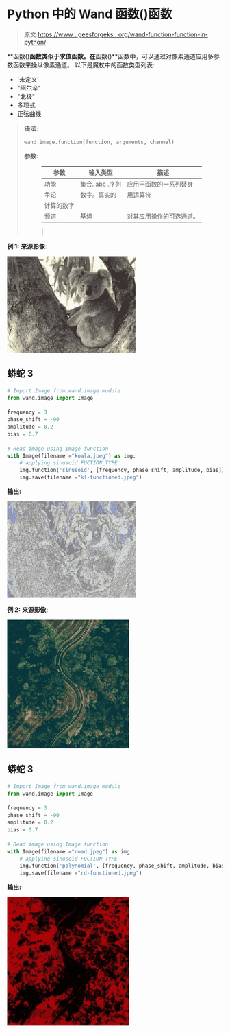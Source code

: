 # Python 中的 Wand 函数()函数

> 原文:[https://www . geesforgeks . org/wand-function-function-in-python/](https://www.geeksforgeeks.org/wand-function-function-in-python/)

**函数()**函数类似于求值函数。在**函数()**函数中，可以通过对像素通道应用多参数函数来操纵像素通道。
以下是魔杖中的函数类型列表:

*   '未定义'
*   "阿尔辛"
*   "北极"
*   多项式
*   正弦曲线

> **语法:**
> 
> ```py
> wand.image.function(function, arguments, channel)
> ```
> 
> **参数:**
> 
> <figure class="table">
> 
> | 参数 | 输入类型 | 描述 |
> | --- | --- | --- |
> | 功能 | 集合. abc .序列 | 应用于函数的一系列替身 |
> | 争论 | 数字。真实的 | 用运算符
> 计算的数字 |
> | 频道 | 基绳 | 对其应用操作的可选通道。
>  |
> 
> </figure>

**例 1:**
**来源影像:**

![](img/a1d5dabac07efe8de363e0c440a198d8.png)

## 蟒蛇 3

```py
# Import Image from wand.image module
from wand.image import Image

frequency = 3
phase_shift = -90
amplitude = 0.2
bias = 0.7

# Read image using Image function
with Image(filename ="koala.jpeg") as img:
    # applying sinusoid FUCTION_TYPE
    img.function('sinusoid', [frequency, phase_shift, amplitude, bias])
    img.save(filename ="kl-functioned.jpeg")
```

**输出:**

![](img/1d3c534763a67d42a3d120cdf6cc3c35.png)

**例 2:**
**来源影像:**

![](img/d9a61cb82675859f69ca556aad95fbb7.png)

## 蟒蛇 3

```py
# Import Image from wand.image module
from wand.image import Image

frequency = 3
phase_shift = -90
amplitude = 0.2
bias = 0.7

# Read image using Image function
with Image(filename ="road.jpeg") as img:
    # applying sinusoid FUCTION_TYPE
    img.function('polynomial', [frequency, phase_shift, amplitude, bias])
    img.save(filename ="rd-functioned.jpeg")
```

**输出:**

![](img/04adcfa5c50286599bb251e3d2c658df.png)